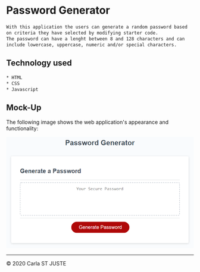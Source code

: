 # Password Generator
```
With this application the users can generate a random password based on criteria they have selected by modifying starter code. 
The password can have a lenght between 8 and 128 characters and can include lowercase, uppercase, numeric and/or special characters.
```

## Technology used
```
* HTML
* CSS
* Javascript
```

## Mock-Up

The following image shows the web application's appearance and functionality:

![password generator demo](img/03-javascript-homework-demo.png)



- - -
© 2020 Carla ST JUSTE
